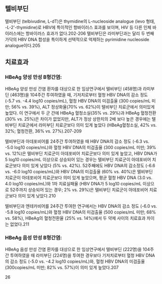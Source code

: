 ## 텔비부딘
텔비부딘 (telbivudine, L-dT)은 thymidine의 L-nucleoside analogue (levo 형태, -L-2'-thymidine)로 HBV에 특이적인 항바이러스 효과를 보이며, HIV 등 다른 인체 바이러스에는 항바이러스 효과가 없다.202-206 텔비부딘은 라미부딘과는 달리 두 번째 가닥의 HBV DNA 합성을 특이하게 선택적으로 억제하는 pyrimidine nucleoside analogue이다.205

## 치료효과
### HBeAg 양성 만성 B형간염:
HBeAg 양성 만성 간염 환자를 대상으로 한 임상연구에서 텔비부딘 (458명)과 라미부딘 (463명)을 104주간 투여하였을 때, 기저치로부터 혈청 HBV DNA의 감소 정도 (-5.7 vs. -4.4 log10 copies/mL), 혈청 HBV DNA의 미검출율 (300 copies/mL 미만; 56% vs. 39%), ALT 정상화율(70% vs. 62%)이 텔비부딘 치료군에서 의미있게 높았다. 이 연구에서 두 군 간에 HBeAg 혈청소실(35% vs. 29%)과 HBeAg 혈청전환(30% vs. 25%)은 차이가 없었지만, ALT가 정상 상한치의 2배 보다 높은 경우에는 텔비부딘 치료군에서 라미부딘 치료군보다 의미 있게 높았다 (HBeAg혈청소실, 42% vs. 32%; 혈청전환, 36% vs. 27%).207-209

텔비부딘과 아데포비어를 24주간 투여하였을 때 HBV DNA의 감소 정도 (-6.3 vs. -5.0 log10 copies/mL)와 혈청 HBV DNA의 미검출율 (300 copies/mL 미만; 39% vs. 12%)은 텔비부딘 치료군이 아데포비어 치료군보다 의미 있게 높았고, HBV DNA가 5 log10 copies/mL 이상으로 상승되어 있는 경우는 텔비부딘 치료군이 아데포비어 치료군보다 의미 있게 낮았다 (5% vs. 42%). 52주째에도 HBV DNA의 감소정도 (-6.6 vs. -6.0 log10 copies/mL)와 HBV DNA의 미검출율 (60% vs. 40%)은 텔비부딘 치료군이 아데포비어 치료군보다 의미 있게 높았으며, 평균 혈청 HBV DNA (3.0 vs. 4.0 log10 copies/mL)와 1차 치료실패율 (HBV DNA가 5 log10 copies/mL 이상으로 52주까지 상승되어 있는 경우; 2% vs. 29%)은 텔비부딘 치료군이 아데포비어 치료군보다 의미 있게 낮았다.210

텔비부딘과 엔테카비어를 24주간 투여한 연구에서는 HBV DNA의 감소 정도 (-6.0 vs. -5.8 log10 copies/mL)와 혈청 HBV DNA의 미검출율 (500 copies/mL 미만; 68% vs. 58%), HBeAg의 혈청전환율 (25% vs. 14%)에서 두 약제 사이의 치료효과 차이는 없었다.211

### HBeAg 음성 만성 B형간염:
HBeAg 음성 만성 간염 환자를 대상으로 한 임상연구에서 텔비부딘 (222명)을 104주간 투여하였을 때 라미부딘 (224명)을 투여한 경우보다 기저치로부터 혈청 HBV DNA의 감소 정도 (-5.0 vs. -4.2 log10 copies/mL)와, 혈청 HBV DNA의 미검출율 (300copies/mL 미만; 82% vs. 57%)이 의미 있게 높았다.207

<PAGE>26